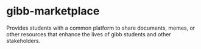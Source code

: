# gibb-marketplace
Provides students with a common platform to share documents, memes, or other resources that enhance the lives of gibb students and other stakeholders.
